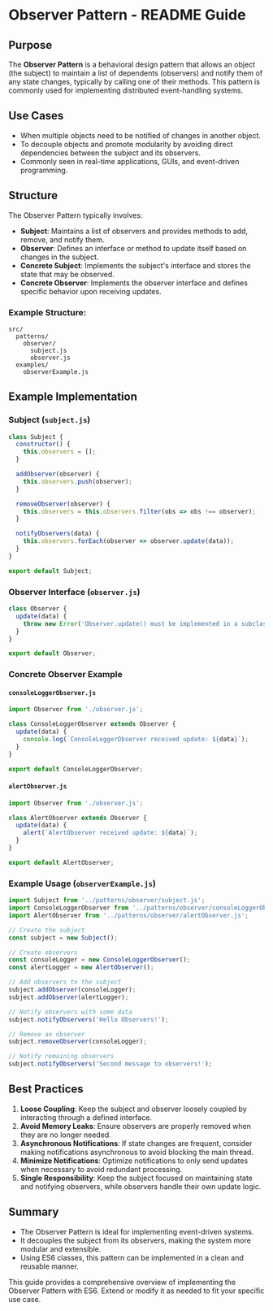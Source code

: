 # Observer Pattern - README Guide

## Purpose
The **Observer Pattern** is a behavioral design pattern that allows an object (the subject) to maintain a list of dependents (observers) and notify them of any state changes, typically by calling one of their methods. This pattern is commonly used for implementing distributed event-handling systems.

## Use Cases
- When multiple objects need to be notified of changes in another object.
- To decouple objects and promote modularity by avoiding direct dependencies between the subject and its observers.
- Commonly seen in real-time applications, GUIs, and event-driven programming.

## Structure
The Observer Pattern typically involves:
- **Subject**: Maintains a list of observers and provides methods to add, remove, and notify them.
- **Observer**: Defines an interface or method to update itself based on changes in the subject.
- **Concrete Subject**: Implements the subject's interface and stores the state that may be observed.
- **Concrete Observer**: Implements the observer interface and defines specific behavior upon receiving updates.

### Example Structure:
```
src/
  patterns/
    observer/
      subject.js
      observer.js
  examples/
    observerExample.js
```

## Example Implementation

### Subject (`subject.js`)
```js
class Subject {
  constructor() {
    this.observers = [];
  }

  addObserver(observer) {
    this.observers.push(observer);
  }

  removeObserver(observer) {
    this.observers = this.observers.filter(obs => obs !== observer);
  }

  notifyObservers(data) {
    this.observers.forEach(observer => observer.update(data));
  }
}

export default Subject;
```

### Observer Interface (`observer.js`)
```js
class Observer {
  update(data) {
    throw new Error('Observer.update() must be implemented in a subclass.');
  }
}

export default Observer;
```

### Concrete Observer Example
#### `consoleLoggerObserver.js`
```js
import Observer from './observer.js';

class ConsoleLoggerObserver extends Observer {
  update(data) {
    console.log(`ConsoleLoggerObserver received update: ${data}`);
  }
}

export default ConsoleLoggerObserver;
```

#### `alertObserver.js`
```js
import Observer from './observer.js';

class AlertObserver extends Observer {
  update(data) {
    alert(`AlertObserver received update: ${data}`);
  }
}

export default AlertObserver;
```

### Example Usage (`observerExample.js`)
```js
import Subject from '../patterns/observer/subject.js';
import ConsoleLoggerObserver from '../patterns/observer/consoleLoggerObserver.js';
import AlertObserver from '../patterns/observer/alertObserver.js';

// Create the subject
const subject = new Subject();

// Create observers
const consoleLogger = new ConsoleLoggerObserver();
const alertLogger = new AlertObserver();

// Add observers to the subject
subject.addObserver(consoleLogger);
subject.addObserver(alertLogger);

// Notify observers with some data
subject.notifyObservers('Hello Observers!');

// Remove an observer
subject.removeObserver(consoleLogger);

// Notify remaining observers
subject.notifyObservers('Second message to observers!');
```

## Best Practices
1. **Loose Coupling**: Keep the subject and observer loosely coupled by interacting through a defined interface.
2. **Avoid Memory Leaks**: Ensure observers are properly removed when they are no longer needed.
3. **Asynchronous Notifications**: If state changes are frequent, consider making notifications asynchronous to avoid blocking the main thread.
4. **Minimize Notifications**: Optimize notifications to only send updates when necessary to avoid redundant processing.
5. **Single Responsibility**: Keep the subject focused on maintaining state and notifying observers, while observers handle their own update logic.

## Summary
- The Observer Pattern is ideal for implementing event-driven systems.
- It decouples the subject from its observers, making the system more modular and extensible.
- Using ES6 classes, this pattern can be implemented in a clean and reusable manner.

This guide provides a comprehensive overview of implementing the Observer Pattern with ES6. Extend or modify it as needed to fit your specific use case.
